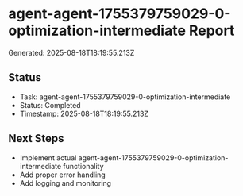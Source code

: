 # agent-agent-1755379759029-0-optimization-intermediate Report

Generated: 2025-08-18T18:19:55.213Z

## Status
- Task: agent-agent-1755379759029-0-optimization-intermediate
- Status: Completed
- Timestamp: 2025-08-18T18:19:55.213Z

## Next Steps
- Implement actual agent-agent-1755379759029-0-optimization-intermediate functionality
- Add proper error handling
- Add logging and monitoring
